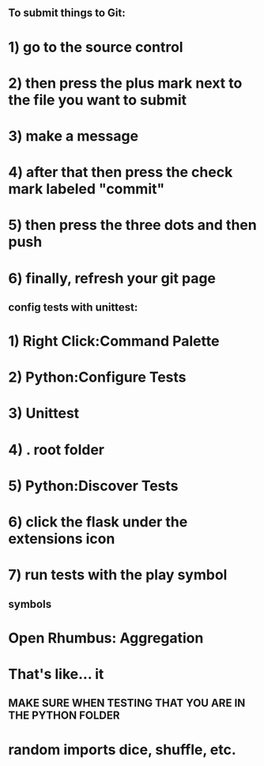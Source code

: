 ## To submit things to Git:
# 1) go to the source control
# 2) then press the plus mark next to the file you want to submit
# 3) make a message
# 4) after that then press the check mark labeled "commit"
# 5) then press the three dots and then push
# 6) finally, refresh your git page

## config tests with unittest:
# 1) Right Click:Command Palette
# 2) Python:Configure Tests
# 3) Unittest
# 4) . root folder
# 5) Python:Discover Tests
# 6) click the flask under the extensions icon
# 7) run tests with the play symbol

## symbols
# Open Rhumbus: Aggregation
# That's like... it

## MAKE SURE WHEN TESTING THAT YOU ARE IN THE PYTHON FOLDER

# random imports dice, shuffle, etc.
